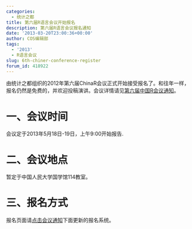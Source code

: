 ```yaml
---
categories:
  - 统计之都
title: 第六届R语言会议开始报名
description: 第六届R语言会议报名通知
date: '2013-03-20T23:00:36+00:00'
author: COS编辑部
tags:
  - '2013'
  - R语言会议
slug: 6th-chiner-conference-register
forum_id: 418922
---
```


由统计之都组织的2012年第六届ChinaR会议正式开始接受报名了。和往年一样，报名仍然是免费的，并欢迎投稿演讲。会议详情请见[第六届中国R会议通知](/2013/02/chinar-beijing-2013/)。

# 一、会议时间

会议定于2013年5月18日-19日，上午9:00开始报告.

# 二、会议地点

暂定于中国人民大学国学馆114教室。

# 三、报名方式

报名页面请[点击会议通知](/2013/02/chinar-beijing-2013/)下面更新的报名系统。
